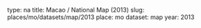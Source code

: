 type: na
title: Macao / National Map (2013)
slug: places/mo/datasets/map/2013
place: mo
dataset: map
year: 2013
